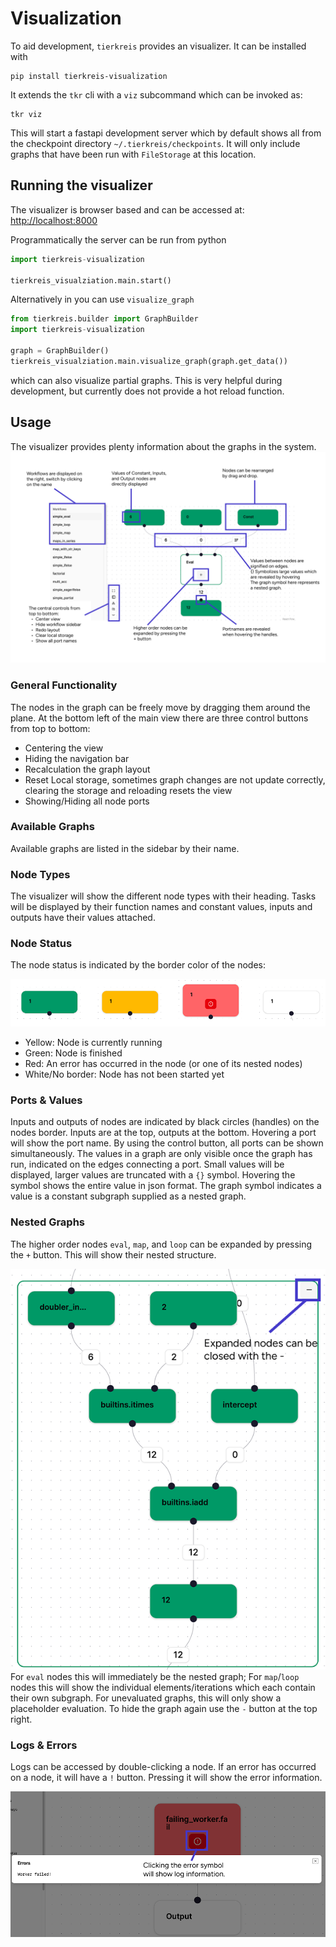 # Visualization

To aid development, `tierkreis` provides an visualizer.
It can be installed with

```
pip install tierkreis-visualization
```

It extends the `tkr` cli with a `viz` subcommand which can be invoked as:

```
tkr viz
```

This will start a fastapi development server which by default shows all from the checkpoint directory `~/.tierkreis/checkpoints`.
It will only include graphs that have been run with `FileStorage` at this location.

## Running the visualizer

The visualizer is browser based and can be accessed at:
[http://localhost:8000](http://localhost:8000)

Programmatically the server can be run from python

```python
import tierkreis-visualization

tierkreis_visualziation.main.start()
```

Alternatively in you can use `visualize_graph`

```py
from tierkreis.builder import GraphBuilder
import tierkreis-visualization

graph = GraphBuilder()
tierkreis_visualziation.main.visualize_graph(graph.get_data())
```

which can also visualize partial graphs.
This is very helpful during development, but currently does not provide a hot reload function.

## Usage

The visualizer provides plenty information about the graphs in the system.
![visualizer overview](./_static/visualization/overview.png)

### General Functionality

The nodes in the graph can be freely move by dragging them around the plane.
At the bottom left of the main view there are three control buttons from top to bottom:

- Centering the view
- Hiding the navigation bar
- Recalculation the graph layout
- Reset Local storage, sometimes graph changes are not update correctly, clearing the storage and reloading resets the view
- Showing/Hiding all node ports

### Available Graphs

Available graphs are listed in the sidebar by their name.

### Node Types

The visualizer will show the different node types with their heading.
Tasks will be displayed by their function names and constant values, inputs and outputs have their values attached.

### Node Status

The node status is indicated by the border color of the nodes:

![node state example](./_static/visualization/node_states.png)

- Yellow: Node is currently running
- Green: Node is finished
- Red: An error has occurred in the node (or one of its nested nodes)
- White/No border: Node has not been started yet

### Ports & Values

Inputs and outputs of nodes are indicated by black circles (handles) on the nodes border.
Inputs are at the top, outputs at the bottom.
Hovering a port will show the port name.
By using the control button, all ports can be shown simultaneously.
The values in a graph are only visible once the graph has run, indicated on the edges connecting a port.
Small values will be displayed, larger values are truncated with a `{}` symbol.
Hovering the symbol shows the entire value in json format.
The graph symbol indicates a value is a constant subgraph supplied as a nested graph.

### Nested Graphs

The higher order nodes `eval`, `map`, and `loop` can be expanded by pressing the `+` button.
This will show their nested structure.

![node state example](./_static/visualization/Expanded.png)
For `eval` nodes this will immediately be the nested graph;
For `map`/`loop` nodes this will show the individual elements/iterations which each contain their own subgraph.
For unevaluated graphs, this will only show a placeholder evaluation.
To hide the graph again use the `-` button at the top right.

### Logs & Errors

Logs can be accessed by double-clicking a node.
If an error has occurred on a node, it will have a `!` button.
Pressing it will show the error information.

![error logs](./_static/visualization/Debugging.png)
